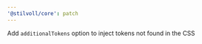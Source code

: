 ```yaml
---
'@stilvoll/core': patch
---
```


Add `additionalTokens` option to inject tokens not found in the CSS
